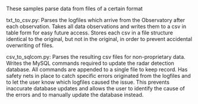 These samples parse data from files of a certain format

txt_to_csv.py: 
    Parses the logfiles which arrive from the Observatory after each observation. 
    Takes all data observations and writes them to a csv in table form for easy future access. 
    Stores each csv in a file structure identical to the original, but not in the original, in order to prevent accidental overwriting of files.

csv_to_sqlcom.py: 
    Parses the resulting csv files for non-proprietary data. 
    Writes the MySQL commands required to update the radar detection database. 
    All commands are appended to a single file to keep record. 
    Has safety nets in place to catch specific errors originated from the logfiles and to let the user know which logfiles caused the issue. This prevents inaccurate database updates and allows the user to identify the cause of the errors and to manually update the database instead.
